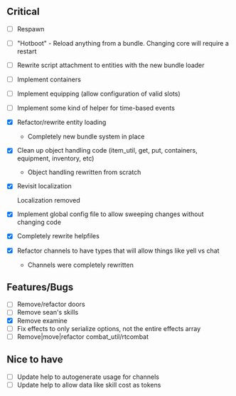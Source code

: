 
## Critical

- [ ] Respawn
- [ ] "Hotboot" - Reload anything from a bundle. Changing core will require a restart
- [ ] Rewrite script attachment to entities with the new bundle loader
- [ ] Implement containers
- [ ] Implement equipping (allow configuration of valid slots)
- [ ] Implement some kind of helper for time-based events
- [X] Refactor/rewrite entity loading

  * Completely new bundle system in place

- [X] Clean up object handling code (item_util, get, put, containers, equipment, inventory, etc)

  * Object handling rewritten from scratch

- [X] Revisit localization

  Localization removed

- [X] Implement global config file to allow sweeping changes without changing code
- [X] Completely rewrite helpfiles
- [X] Refactor channels to have types that will allow things like yell vs chat

  * Channels were completely rewritten

## Features/Bugs

- [ ] Remove/refactor doors
- [ ] Remove sean's skills
- [X] Remove examine
- [ ] Fix effects to only serialize options, not the entire effects array
- [ ] Remove|move|refactor combat_util/rtcombat

## Nice to have

- [ ] Update help to autogenerate usage for channels
- [ ] Update help to allow data like skill cost as tokens
